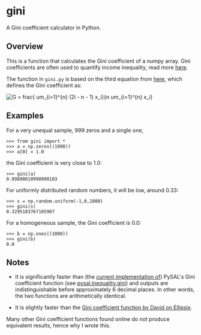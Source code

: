 # gini

A Gini coefficient calculator in Python.

## Overview

This is a function that calculates the Gini coefficient of a numpy array. Gini coefficients are often used to quantify income inequality, read more [here](http://www.statsdirect.com/help/default.htm#nonparametric_methods/gini.htm).

The function in `gini.py` is based on the third equation from [here](http://www.statsdirect.com/help/default.htm#nonparametric_methods/gini.htm), which defines the Gini coefficient as:

![G = frac{ um_{i=1}^{n} (2i - n - 1) x_i}{n  um_{i=1}^{n} x_i}](https://github.com/oliviaguest/gini/raw/master/gini.png "Gini equation")

## Examples

For a very unequal sample, 999 zeros and a single one,

```
>>> from gini import *
>>> a = np.zeros((1000))
>>> a[0] = 1.0
```

the Gini coefficient is very close to 1.0:

```
>>> gini(a)
0.99890010998900103
```

For uniformly distributed random numbers, it will be low, around 0.33:

```
>>> s = np.random.uniform(-1,0,1000)
>>> gini(s)
0.3295183767105907
```

For a homogeneous sample, the Gini coefficient is 0.0:

```
>>> b = np.ones((1000))
>>> gini(b)
0.0
```

## Notes

- It is significantly faster than (the [current implementation of](https://github.com/pysal/pysal/issues/855)) PySAL's Gini coefficient function (see [pysal.inequality.gini](http://pysal.readthedocs.io/en/latest/_modules/pysal/inequality/gini.html)) and outputs are indistinguishable before approximately 6 decimal places. In other words, the two functions are arithmetically identical.

- It is slightly faster than the [Gini coefficient function by David on Ellipsix](http://www.ellipsix.net/blog/2012/11/the-gini-coefficient-for-distribution-inequality.html).

Many other Gini coefficient functions found online do not produce equivalent results, hence why I wrote this.
